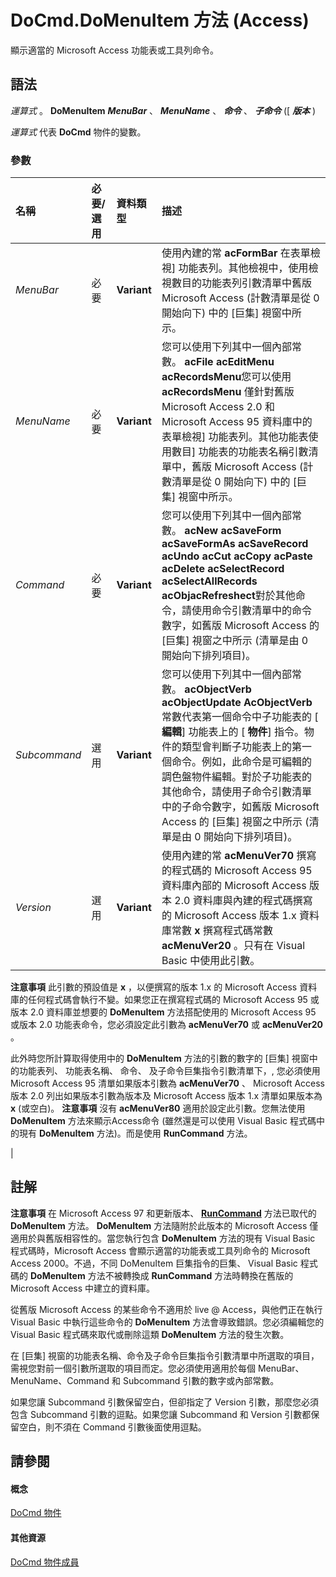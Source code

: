 
# DoCmd.DoMenuItem 方法 (Access)

顯示適當的 Microsoft Access 功能表或工具列命令。
 


## 語法

*運算式* 。 **DoMenuItem** ***MenuBar*** 、 ***MenuName*** 、 ***命令*** 、 ***子命令*** ([ ***版本*** )
 

 
*運算式* 代表 **DoCmd** 物件的變數。
 

 

### 參數



|**名稱**|**必要/選用**|**資料類型**|**描述**|
|:-----|:-----|:-----|:-----|
| _MenuBar_|必要|**Variant**|使用內建的常 **acFormBar** 在表單檢視] 功能表列。其他檢視中，使用檢視數目的功能表列引數清單中舊版 Microsoft Access (計數清單是從 0 開始向下) 中的 [巨集] 視窗中所示。|
| _MenuName_|必要|**Variant**|您可以使用下列其中一個內部常數。 **acFile** **acEditMenu** **acRecordsMenu**您可以使用 **acRecordsMenu** 僅針對舊版 Microsoft Access 2.0 和 Microsoft Access 95 資料庫中的表單檢視] 功能表列。其他功能表使用數目] 功能表的功能表名稱引數清單中，舊版 Microsoft Access (計數清單是從 0 開始向下) 中的 [巨集] 視窗中所示。|
| _Command_|必要|**Variant**|您可以使用下列其中一個內部常數。 **acNew** **acSaveForm** **acSaveFormAs** **acSaveRecord** **acUndo** **acCut** **acCopy** **acPaste** **acDelete** **acSelectRecord** **acSelectAllRecords** **acObjacRefreshect**對於其他命令，請使用命令引數清單中的命令數字，如舊版 Microsoft Access 的 [巨集] 視窗之中所示 (清單是由 0 開始向下排列項目)。|
| _Subcommand_|選用|**Variant**|您可以使用下列其中一個內部常數。 **acObjectVerb** **acObjectUpdate** **AcObjectVerb** 常數代表第一個命令中子功能表的 [ **編輯**] 功能表上的 [ **物件**] 指令。物件的類型會判斷子功能表上的第一個命令。例如，此命令是可編輯的調色盤物件編輯。對於子功能表的其他命令，請使用子命令引數清單中的子命令數字，如舊版 Microsoft Access 的 [巨集] 視窗之中所示 (清單是由 0 開始向下排列項目)。|
| _Version_|選用|**Variant**|使用內建的常 **acMenuVer70** 撰寫的程式碼的 Microsoft Access 95 資料庫內部的 Microsoft Access 版本 2.0 資料庫與內建的程式碼撰寫的 Microsoft Access 版本 1.x 資料庫常數 **x** 撰寫程式碼常數 **acMenuVer20** 。只有在 Visual Basic 中使用此引數。
 **注意事項**  此引數的預設值是 **x** ，以便撰寫的版本 1.x 的 Microsoft Access 資料庫的任何程式碼會執行不變。如果您正在撰寫程式碼的 Microsoft Access 95 或版本 2.0 資料庫並想要的 **DoMenuItem** 方法搭配使用的 Microsoft Access 95 或版本 2.0 功能表命令，您必須設定此引數為 **acMenuVer70** 或 **acMenuVer20** 。
 

此外時您所計算取得使用中的 **DoMenuItem** 方法的引數的數字的 [巨集] 視窗中的功能表列、 功能表名稱、 命令、 及子命令巨集指令引數清單下，, 您必須使用 Microsoft Access 95 清單如果版本引數為 **acMenuVer70** 、 Microsoft Access 版本 2.0 列出如果版本引數為版本及 Microsoft Access 版本 1.x 清單如果版本為 **x** (或空白)。
 **注意事項**  沒有 **acMenuVer80** 適用於設定此引數。您無法使用 **DoMenuItem** 方法來顯示Access命令 (雖然還是可以使用 Visual Basic 程式碼中的現有 **DoMenuItem** 方法)。而是使用 **RunCommand** 方法。
 

|

## 註解


 **注意事項**  在 Microsoft Access 97 和更新版本、  **[RunCommand](2731352f-7f2d-db3a-314c-e8a789755dd5.md)** 方法已取代的 **DoMenuItem** 方法。 **DoMenuItem** 方法隨附於此版本的 Microsoft Access 僅適用於與舊版相容性的。當您執行包含 **DoMenuItem** 方法的現有 Visual Basic 程式碼時，Microsoft Access 會顯示適當的功能表或工具列命令的 Microsoft Access 2000。不過，不同 DoMenuItem 巨集指令的巨集、 Visual Basic 程式碼的 **DoMenuItem** 方法不被轉換成 **RunCommand** 方法時轉換在舊版的 Microsoft Access 中建立的資料庫。
 

從舊版 Microsoft Access 的某些命令不適用於 live @ Access，與他們正在執行 Visual Basic 中執行這些命令的 **DoMenuItem** 方法會導致錯誤。您必須編輯您的 Visual Basic 程式碼來取代或刪除這類 **DoMenuItem** 方法的發生次數。
 

 
在 [巨集] 視窗的功能表名稱、命令及子命令巨集指令引數清單中所選取的項目，需視您對前一個引數所選取的項目而定。您必須使用適用於每個 MenuBar、MenuName、Command 和 Subcommand 引數的數字或內部常數。
 

 
如果您讓 Subcommand 引數保留空白，但卻指定了 Version 引數，那麼您必須包含 Subcommand 引數的逗點。如果您讓 Subcommand 和 Version 引數都保留空白，則不須在 Command 引數後面使用逗點。
 

 

## 請參閱


#### 概念


 
[DoCmd 物件](3ce44cca-9979-0a1e-9787-079a52ce528f.md)
#### 其他資源


 
[DoCmd 物件成員](3e7ade9e-86e4-0751-188b-5d31c9101651.md)